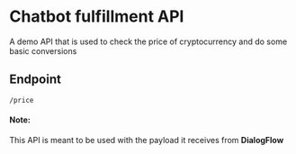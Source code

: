 # Chatbot fulfillment API
A demo API that is used to check the price of cryptocurrency and do some basic conversions


## Endpoint
`/price`

#### Note:
This API is meant to be used with the payload it receives from **DialogFlow**
